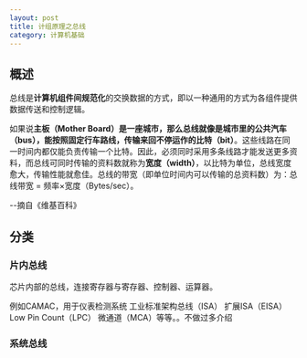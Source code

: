 ```yaml
---
layout: post
title: 计组原理之总线
category: 计算机基础
---
```


## 概述

总线是**计算机组件间规范化**的交换数据的方式，即以一种通用的方式为各组件提供数据传送和控制逻辑。

如果说**主板（Mother Board）**是一座城市，那么总线就像是城市里的公共汽车（bus），能按照固定行车路线，传输来回不停运作的**比特（bit）**。这些线路在同一时间内都仅能负责传输一个比特。因此，必须同时采用多条线路才能发送更多资料，而总线可同时传输的资料数就称为**宽度（width）**，以比特为单位，总线宽度愈大，传输性能就愈佳。总线的带宽（即单位时间内可以传输的总资料数）为：总线带宽 = 频率×宽度（Bytes/sec）。

--摘自《维基百科》

## 分类

### 片内总线

芯片内部的总线，连接寄存器与寄存器、控制器、运算器。

例如CAMAC，用于仪表检测系统
工业标准架构总线（ISA）
扩展ISA（EISA）
Low Pin Count（LPC）
微通道（MCA）等等。。不做过多介绍

### 系统总线

